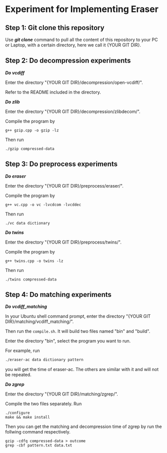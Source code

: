 # Experiment for Implementing Eraser 

##  Step 1: Git clone this repository

Use ***git clone*** command to pull all the content of this repository to your PC or Laptop, with a certain directory, here we call it {YOUR GIT DIR}.

##  Step 2: Do decompression experiments

***Do vcdiff***

Enter the directory "{YOUR GIT DIR}/decompression/open-vcdiff/".

Refer to the README included in the directory.

***Do zlib***

Enter the directory "{YOUR GIT DIR}/decompression/zlibdecom/".

Compile  the program by 

```
g++ gzip.cpp -o gzip -lz
```

Then run

```
./gzip compressed-data
```

##  Step 3: Do preprocess experiments

***Do eraser***

Enter the directory "{YOUR GIT DIR}/preprocess/eraser/".

Compile  the program by

```
g++ vc.cpp -o vc -lvcdcom -lvcddec
```

Then run

```
./vc data dictionary
```

***Do twins***

Enter the directory "{YOUR GIT DIR}/preprocess/twins/".

Compile  the program by

```
g++ twins.cpp -o twins -lz
```

Then run

```
./twins compressed-data
```

##  Step 4: Do matching experiments

***Do vcdiff_matching***

In your Ubuntu shell command prompt, enter the directory "{YOUR GIT DIR}/matching/vcdiff_matching/".

Then run the `compile.sh`. It will build two files named "bin" and "build".

Enter the directory "bin", select the program you want to run. 

For example, run 

```bash
./eraser-ac data dictionary pattern
```

you will get the time of eraser-ac. The others are similar with it and will not be repeated.

***Do zgrep***

Enter the directory "{YOUR GIT DIR}/matching/zgrep/".

Compile the two files separately. Run

```
./configure
make && make install
```

Then you can get the matching and decompression time of zgrep by run the follwing command respectively.

```
gzip -cdfq compressed-data > outcome
grep -cbf pattern.txt data.txt
```



